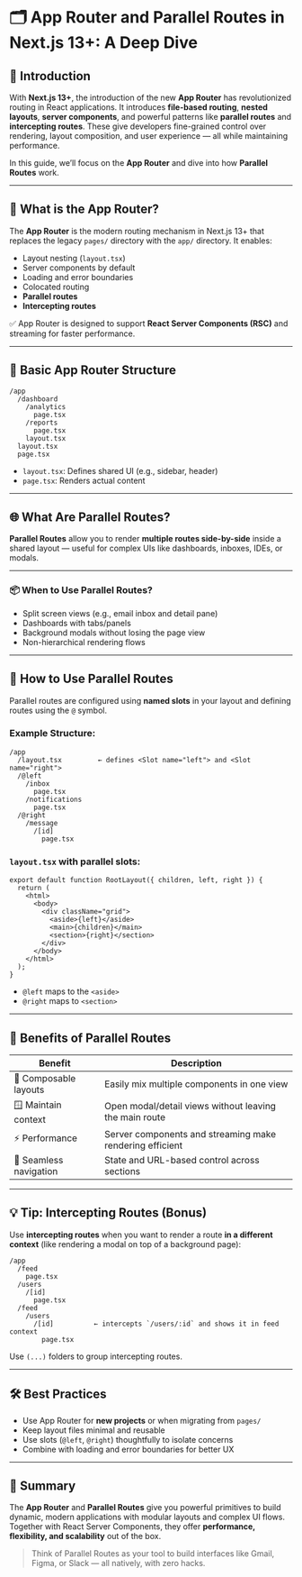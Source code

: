 
# 🗂️ App Router and Parallel Routes in Next.js 13+: A Deep Dive

## 🧭 Introduction

With **Next.js 13+**, the introduction of the new **App Router** has revolutionized routing in React applications. It introduces **file-based routing**, **nested layouts**, **server components**, and powerful patterns like **parallel routes** and **intercepting routes**. These give developers fine-grained control over rendering, layout composition, and user experience — all while maintaining performance.

In this guide, we’ll focus on the **App Router** and dive into how **Parallel Routes** work.

---

## 🚀 What is the App Router?

The **App Router** is the modern routing mechanism in Next.js 13+ that replaces the legacy `pages/` directory with the `app/` directory. It enables:

- Layout nesting (`layout.tsx`)
- Server components by default
- Loading and error boundaries
- Colocated routing
- **Parallel routes**
- **Intercepting routes**

✅ App Router is designed to support **React Server Components (RSC)** and streaming for faster performance.

---

## 📁 Basic App Router Structure

```
/app
  /dashboard
    /analytics
      page.tsx
    /reports
      page.tsx
    layout.tsx
  layout.tsx
  page.tsx
```

- `layout.tsx`: Defines shared UI (e.g., sidebar, header)
- `page.tsx`: Renders actual content

---

## 🌐 What Are Parallel Routes?

**Parallel Routes** allow you to render **multiple routes side-by-side** inside a shared layout — useful for complex UIs like dashboards, inboxes, IDEs, or modals.

---

### 📦 When to Use Parallel Routes?

- Split screen views (e.g., email inbox and detail pane)
- Dashboards with tabs/panels
- Background modals without losing the page view
- Non-hierarchical rendering flows

---

## 🔧 How to Use Parallel Routes

Parallel routes are configured using **named slots** in your layout and defining routes using the `@` symbol.

### Example Structure:

```
/app
  /layout.tsx         ← defines <Slot name="left"> and <Slot name="right">
  /@left
    /inbox
      page.tsx
    /notifications
      page.tsx
  /@right
    /message
      /[id]
        page.tsx
```

### `layout.tsx` with parallel slots:

```tsx
export default function RootLayout({ children, left, right }) {
  return (
    <html>
      <body>
        <div className="grid">
          <aside>{left}</aside>
          <main>{children}</main>
          <section>{right}</section>
        </div>
      </body>
    </html>
  );
}
```

- `@left` maps to the `<aside>`
- `@right` maps to `<section>`

---

## 🧠 Benefits of Parallel Routes

| Benefit                            | Description                                    |
|------------------------------------|------------------------------------------------|
| 🧩 Composable layouts              | Easily mix multiple components in one view     |
| 🪟 Maintain context                | Open modal/detail views without leaving the main route |
| ⚡ Performance                     | Server components and streaming make rendering efficient |
| 🔁 Seamless navigation             | State and URL-based control across sections    |

---

## 💡 Tip: Intercepting Routes (Bonus)

Use **intercepting routes** when you want to render a route **in a different context** (like rendering a modal on top of a background page):

```
/app
  /feed
    page.tsx
  /users
    /[id]
      page.tsx
  /feed
    /users
      /[id]          ← intercepts `/users/:id` and shows it in feed context
        page.tsx
```

Use `(...)` folders to group intercepting routes.

---

## 🛠 Best Practices

- Use App Router for **new projects** or when migrating from `pages/`
- Keep layout files minimal and reusable
- Use slots (`@left`, `@right`) thoughtfully to isolate concerns
- Combine with loading and error boundaries for better UX

---

## 📌 Summary

The **App Router** and **Parallel Routes** give you powerful primitives to build dynamic, modern applications with modular layouts and complex UI flows. Together with React Server Components, they offer **performance, flexibility, and scalability** out of the box.

> Think of Parallel Routes as your tool to build interfaces like Gmail, Figma, or Slack — all natively, with zero hacks.

